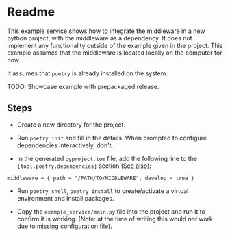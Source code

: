 # Readme

This example service shows how to integrate the middleware in a new python
project, with the middleware as a dependency. It does not implement any
functionality outside of the example given in the project. This example
assumes that the middleware is located locally on the computer for now.

It assumes that `poetry` is already installed on the system.

TODO: Showcase example with prepackaged release.

## Steps

- Create a new directory for the project.

- Run `poetry init` and fill in the details. When prompted to configure
  dependencies interactively, don't.

- In the generated `pyproject.tom` file, add the following line to the
  `[tool.poetry.dependencies]` section ([See also](https://python-poetry.org/docs/dependency-specification/#path-dependencies)):

```
middleware = { path = "/PATH/TO/MIDDLEWARE", develop = true }
```

- Run `poetry shell`, `poetry install` to create/activate a virtual environment
  and install packages.

- Copy the `example_service/main.py` file into the project and run it to
  confirm it is working. (Note: at the time of writing this would _not_ work due
  to missing configuration file).

